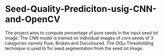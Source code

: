# Seed-Quality-Prediciton-usig-CNN-and-OpenCV
The project aims to compute percentage of pure seeds in the input seed lot image. The CNN model is trained on individual images of corn seeds of 3 categories namely Pure, Broken and Discoloured. The OtSu Thresholding technique is used to for seed segmentation from the seed lot image.
